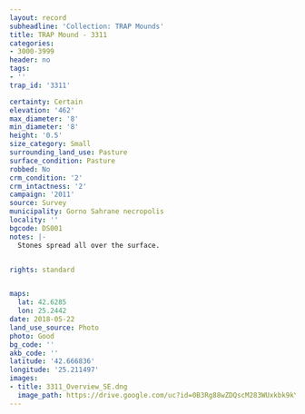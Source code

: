 ```yaml
---
layout: record
subheadline: 'Collection: TRAP Mounds'
title: TRAP Mound - 3311
categories:
- 3000-3999
header: no
tags:
- ''
trap_id: '3311'

certainty: Certain
elevation: '462'
max_diameter: '8'
min_diameter: '8'
height: '0.5'
size_category: Small
surrounding_land_use: Pasture
surface_condition: Pasture
robbed: No
crm_condition: '2'
crm_intactness: '2'
campaign: '2011'
source: Survey
municipality: Gorno Sahrane necropolis
locality: ''
bgcode: DS001
notes: |-
  Stones spread all over the surface.


rights: standard


maps:
  lat: 42.6285
  lon: 25.2442
date: 2018-05-22
land_use_source: Photo
photo: Good
bg_code: ''
akb_code: ''
latitude: '42.666836'
longitude: '25.211497'
images:
- title: 3311_Overview_SE.dng
  image_path: https://drive.google.com/uc?id=0B3Rg88wZDQscM283WUxkbk9kYUE
---
```

